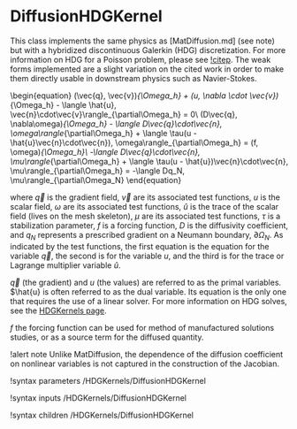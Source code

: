 # DiffusionHDGKernel

This class implements the same physics as [MatDiffusion.md] (see note) but with a
hybridized discontinuous Galerkin (HDG) discretization. For more information on
HDG for a Poisson problem, please see [!citep](cockburn2008superconvergent). The
weak forms implemented are a slight variation on the cited work in order to make
them directly usable in downstream physics such as Navier-Stokes.

\begin{equation}
(\vec{q}, \vec{v})_{\Omega_h} + (u, \nabla \cdot \vec{v})_{\Omega_h} - \langle \hat{u}, \vec{n}\cdot\vec{v}\rangle_{\partial\Omega_h} = 0\\
(D\vec{q}, \nabla\omega)_{\Omega_h} - \langle D\vec{q}\cdot\vec{n}, \omega\rangle_{\partial\Omega_h} + \langle \tau(u - \hat{u}\vec{n}\cdot\vec{n}), \omega\rangle_{\partial\Omega_h} = (f, \omega)_{\Omega_h}\\
-\langle D\vec{q}\cdot\vec{n}, \mu\rangle_{\partial\Omega_h} + \langle \tau(u - \hat{u})\vec{n}\cdot\vec{n}, \mu\rangle_{\partial\Omega_h} = -\langle Dq_N, \mu\rangle_{\partial\Omega_N}
\end{equation}

where $\vec{q}$ is the gradient field, $\vec{v}$ are its associated test
functions, $u$ is the scalar field, $\omega$ are its associated test functions,
$\hat{u}$ is the trace of the scalar field (lives on the mesh skeleton), $\mu$
are its associated test functions, $\tau$ is a stabilization parameter, $f$ is a
forcing function, $D$ is the diffusivity coefficient, and $q_N$ represents a
prescribed gradient on a Neumann boundary, $\partial\Omega_N$. As indicated by
the test functions, the first equation is the equation for the variable
$\vec{q}$, the second is for the variable $u$, and the third is for the trace or
Lagrange multiplier variable $\hat{u}$.

$\vec{q}$ (the gradient) and $u$ (the values) are referred to as the primal
variables. $\hat{u} is often referred to as the dual variable. Its equation is
the only one that requires the use of a linear solver. For more information on
HDG solves, see the [HDGKernels page](HDGKernels/index.md).

$f$ the forcing function can be used for method of manufactured solutions
studies, or as a source term for the diffused quantity.

!alert note
Unlike MatDiffusion, the dependence of the diffusion coefficient on nonlinear variables is not captured in the construction of the Jacobian.

!syntax parameters /HDGKernels/DiffusionHDGKernel

!syntax inputs /HDGKernels/DiffusionHDGKernel

!syntax children /HDGKernels/DiffusionHDGKernel
